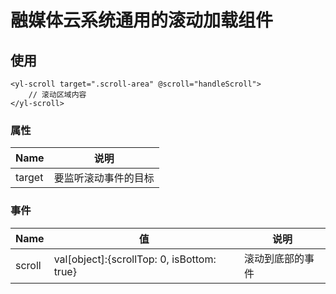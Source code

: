 # 融媒体云系统通用的滚动加载组件

## 使用

``` 
<yl-scroll target=".scroll-area" @scroll="handleScroll">
    // 滚动区域内容
</yl-scroll>
```

### 属性

| Name        | 说明             |
| ----------- | ---------------- |
| target      | 要监听滚动事件的目标|

### 事件

| Name        | 值  | 说明|
| ----------- | --- | ----|
| scroll      |  val[object]:{scrollTop: 0, isBottom: true}   |滚动到底部的事件|


